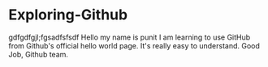 # Exploring-Github
gdfgdfgjl;fgsadfsfsdf Hello my name is punit I am learning to use GitHub from Github's official hello world page. It's really easy to understand. Good Job, Github team.
